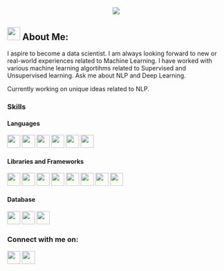 <h1 align = "center">
  <a href = "https://git.io/typing.svg">
    <img src = "https://readme-typing-svg.herokuapp.com/?lines=This+is+Ritesh+Mishra!!;Nice+to+meet+you+%F0%9F%91%8B&center=true&size=30">
    </a>
  </h1>
  
  
  ##  <img src="https://raw.githubusercontent.com/TheDudeThatCode/TheDudeThatCode/master/Assets/Designer.gif"  height="30px">  About Me:
I aspire to become a data scientist. I am always looking forward to new or real-world experiences related to Machine Learning. I have worked with various machine learning algortihms related to Supervised and Unsupervised learning. Ask me about NLP and Deep Learning. 

Currently working on unique ideas related to NLP.

### Skills

#### Languages
<p align = "left">
<img src = "https://img.shields.io/badge/Python-FFD43B?style=for-the-badge&logo=python&logoColor=blue" height = "30px">
<img src = "https://img.shields.io/badge/C%2B%2B-00599C?style=for-the-badge&logo=c%2B%2B&logoColor=white" height = "30px">
<img src = "https://img.shields.io/badge/C-00599C?style=for-the-badge&logo=c&logoColor=white" height = "30px">
<img src = "https://img.shields.io/badge/HTML5-E34F26?style=for-the-badge&logo=html5&logoColor=white" height = "30px">
<img src = "https://img.shields.io/badge/CSS3-1572B6?style=for-the-badge&logo=css3&logoColor=white" height = "30px">
<img src = "https://img.shields.io/badge/PHP-777BB4?style=for-the-badge&logo=php&logoColor=white" height = "30px">
</p>
  
 #### Libraries and Frameworks
<p align = "left">
<img src = "https://img.shields.io/badge/TensorFlow-FF6F00?style=for-the-badge&logo=tensorflow&logoColor=white" height = "30px">
<img src = "https://img.shields.io/badge/Keras-FF0000?style=for-the-badge&logo=keras&logoColor=white" height = "30px">
<img src = "https://img.shields.io/badge/Django-092E20?style=for-the-badge&logo=django&logoColor=green" height = "30px">
<img src = "https://img.shields.io/badge/Pandas-2C2D72?style=for-the-badge&logo=pandas&logoColor=white" height = "30px">
<img src = "https://img.shields.io/badge/Numpy-777BB4?style=for-the-badge&logo=numpy&logoColor=white" height = "30px">
<img src = "https://img.shields.io/badge/scikit_learn-F7931E?style=for-the-badge&logo=scikit-learn&logoColor=white" height = "30px">
<img src = "https://img.shields.io/badge/TensorFlow-FF6F00?style=for-the-badge&logo=TensorFlow&logoColor=white" height = "30px">
<img src = "https://img.shields.io/badge/Keras-D00000?style=for-the-badge&logo=Keras&logoColor=white" height = "30px">
</p>

#### Database
<p align = "left">
<img src = "https://img.shields.io/badge/MySQL-005C84?style=for-the-badge&logo=mysql&logoColor=white" height = "30px">
<img src = "https://img.shields.io/badge/SQLite-07405E?style=for-the-badge&logo=sqlite&logoColor=white" height = "30px">
<img src = "https://img.shields.io/badge/MariaDB-003545?style=for-the-badge&logo=mariadb&logoColor=white" height = "30px">
</p>

### Connect with me on:
<p align = "left">
<a href = "https://www.linkedin.com/in/ritesh-mishra-687676223/"><img src = "https://img.shields.io/badge/LinkedIn-0077B5?style=for-the-badge&logo=linkedin&logoColor=white" height = "30px"></a>
<a href = "mailto:ritesh2002dsci@gmail.com"><img src = "https://img.shields.io/badge/Gmail-D14836?style=for-the-badge&logo=gmail&logoColor=white" height = "30px"></a>
